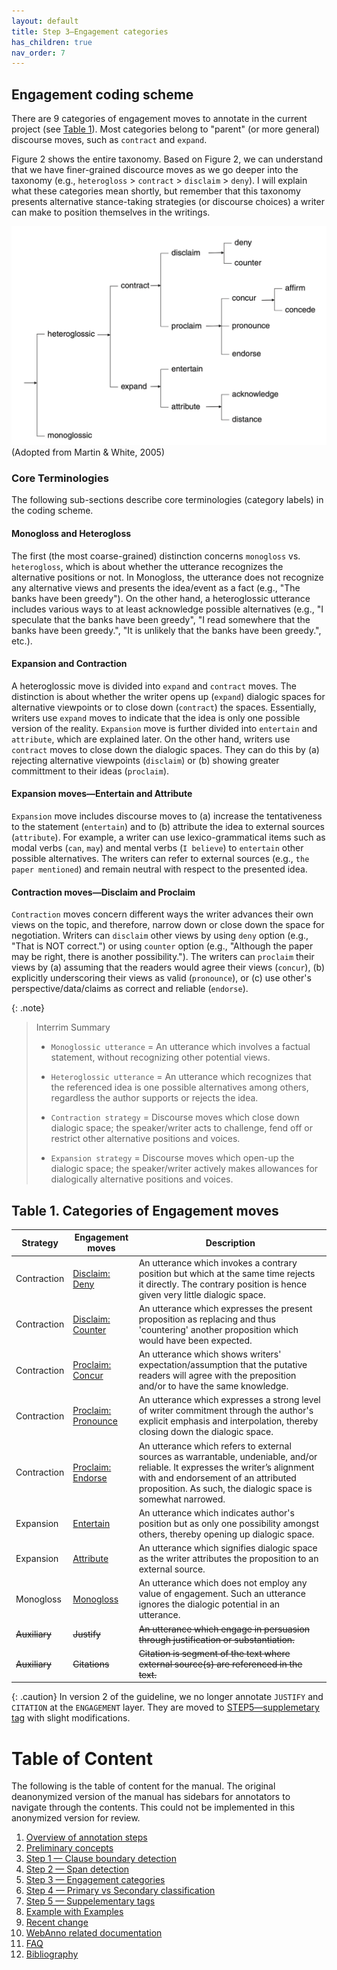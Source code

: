 ```yaml
---
layout: default
title: Step 3–Engagement categories
has_children: true
nav_order: 7
---
```



## Engagement coding scheme

There are 9 categories of engagement moves to annotate in the current project (see [Table 1](#table-1-categories-of-engagement-moves)). Most categories belong to "parent" (or more general) discourse moves, such as `contract` and `expand`. 

Figure 2 shows the entire taxonomy. Based on Figure 2, we can understand that we have finer-grained discource moves as we go deeper into the taxonomy (e.g., `heterogloss` > `contract` > `disclaim` > `deny`). I will explain what these categories mean shortly, but remember that this taxonomy presents alternative stance-taking strategies (or discourse choices) a writer can make to position themselves in the writings. 

![Figure 2](../figures/FullEngagementtaxonomy.png)
(Adopted from Martin & White, 2005)


### Core Terminologies
The following sub-sections describe core terminologies (category labels) in the coding scheme.

#### Monogloss and Heterogloss
The first (the most coarse-grained) distinction concerns `monogloss` vs. `heterogloss`, which is about whether the utterance recognizes the alternative positions or not. In Monogloss, the utterance does not recognize any alternative views and presents the idea/event as a fact (e.g., "The banks have been greedy"). On the other hand, a heteroglossic utterance includes various ways to at least acknowledge possible alternatives (e.g., "I speculate that the banks have been greedy", "I read somewhere that the banks have been greedy.", "It is unlikely that the banks have been greedy.", etc.).

#### Expansion and Contraction
A heteroglossic move is divided into `expand` and `contract` moves. The distinction is about whether the writer opens up (`expand`) dialogic spaces for alternative viewpoints or to close down (`contract`) the spaces. 
Essentially, writers use `expand` moves to indicate that the idea is only one possible version of the reality. `Expansion` move is further divided into `entertain` and `attribute`, which are explained later.
On the other hand, writers use `contract` moves to close down the dialogic spaces. They can do this by (a) rejecting alternative viewpoints (`disclaim`) or (b) showing greater committment to their ideas (`proclaim`). 

#### Expansion moves—Entertain and Attribute
`Expansion` move includes discourse moves to (a) increase the tentativeness to the statement (`entertain`) and to (b) attribute the idea to external sources (`attribute`). 
For example, a writer can use lexico-grammatical items such as modal verbs (`can`, `may`) and mental verbs (`I believe`) to `entertain` other possible alternatives. The writers can refer to external sources (e.g., `the paper mentioned`) and remain neutral with respect to the presented idea. 

#### Contraction moves—Disclaim and Proclaim
`Contraction` moves concern different ways the writer advances their own views on the topic, and therefore, narrow down or close down the space for negotiation. 
Writers can `disclaim` other views by using `deny` option (e.g., "That is NOT correct.") or using `counter` option (e.g., "Although the paper may be right, there is another possibility."). 
The writers can `proclaim` their views by (a) assuming that the readers would agree their views (`concur`), (b) explicitly underscoring their views as valid (`pronounce`), or (c) use other's perspective/data/claims as correct and reliable (`endorse`).


{: .note}
> Interrim Summary 
>
>
>- `Monoglossic utterance` = An utterance which involves a factual statement, without recognizing other potential views.
>
>
>- `Heteroglossic utterance` = An utterance which recognizes that the referenced idea is one possible alternatives among others, regardless the author supports or rejects the idea.
>
>
>- `Contraction strategy` = Discourse moves which close down dialogic space; the speaker/writer acts to challenge, fend off or restrict other alternative positions and voices.
>
>
>- `Expansion strategy` = Discourse moves which open-up the dialogic space; the speaker/writer actively makes allowances for dialogically alternative positions and voices.
>


## Table 1. Categories of Engagement moves

| Strategy      | Engagement moves                    | Description                                                                                                                                                                                                                          |
| ------------- | ----------------------------------- | ------------------------------------------------------------------------------------------------------------------------------------------------------------------------------------------------------------------------------------ |
| Contraction   | [Disclaim: Deny](DENY.md)           | An utterance which invokes a contrary position but which at the same time rejects it directly. The contrary position is hence given very little dialogic space.                                                                      |
| Contraction   | [Disclaim: Counter](COUNTER.md)     | An utterance which expresses the present proposition as replacing and thus 'countering' another proposition which would have been expected.                                                                                          |
| Contraction   | [Proclaim: Concur](CONCUR.md)       | An utterance which shows writers' expectation/assumption that the putative readers will agree with the preposition and/or to have the same knowledge.                                                                                |
| Contraction   | [Proclaim: Pronounce](PRONOUNCE.md) | An utterance which expresses a strong level of writer commitment through the author's explicit emphasis and interpolation, thereby closing down the dialogic space.                                                                  |
| Contraction   | [Proclaim: Endorse](ENDORSE.md)     | An utterance which refers to external sources as warrantable, undeniable,  and/or reliable. It expresses the writer’s alignment with and endorsement of an attributed proposition. As such, the dialogic space is somewhat narrowed. |
| Expansion     | [Entertain](ENTERTAIN.md)           | An utterance which indicates author's position but as only one possibility amongst others, thereby opening up dialogic space.                                                                                                        |
| Expansion     | [Attribute](ATTRIBUTE.md)           | An utterance which signifies dialogic space as the writer attributes the proposition to an external source.                                                                                                                          |
| Monogloss     | [Monogloss](MONOGLOSS.md)           | An utterance which does not employ any value of engagement. Such an utterance ignores the dialogic potential in an utterance.                                                                                                        |
| ~~Auxiliary~~ | ~~Justify~~                         | ~~An utterance which engage in persuasion through justification or substantiation.~~                                                                                                                                                 |
| ~~Auxiliary~~ | ~~Citations~~                       | ~~Citation is segment of the text where external source(s) are referenced in the text.~~                                                                                                                                             |


{: .caution}
In version 2 of the guideline, we no longer annotate `JUSTIFY` and `CITATION` at the `ENGAGEMENT` layer. They are moved to [STEP5—supplemetary tag](./../5_supplementary_tags/index.md) with slight modifications.



# Table of Content

The following is the table of content for the manual. 
The original deanonymized version of the manual has sidebars for annotators to navigate through the contents. This could not be implemented in this anonymized version for review.

1. [Overview of annotation steps](./0_overviews.md)
2. [Preliminary concepts](./1_basic_grammar.md)
3. [Step 1 — Clause boundary detection](./1_Clause/index.md)
4. [Step 2 — Span detection](./2_Spans/index.md)
5. [Step 3 — Engagement categories](./3_Categories/index.md)
6. [Step 4 — Primary vs Secondary classification](./Step4_primary_secondary.md)
7. [Step 5 — Suppelementary tags](./5_supplementary_tags/index.md)
8. [Example with Examples](./8_examples-in-context.md)
9. [Recent change](./x_Change_log.md)
10. [WebAnno related documentation](./WebAnno_related.md)
11. [FAQ](./y_FAQ.md)
12. [Bibliography](./z_Bibliography.md)